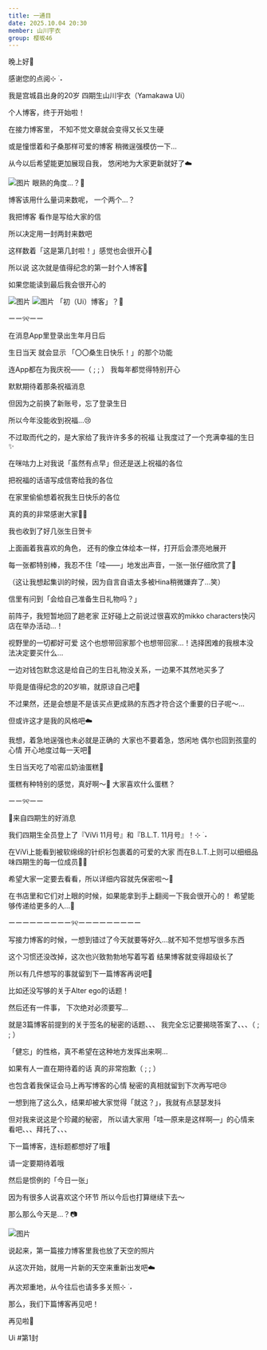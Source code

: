 ```yaml
---
title: 一通目
date: 2025.10.04 20:30
member: 山川宇衣
group: 樱坂46
---
```


晚上好🌙


感谢您的点阅⊹ ࣪ ˖



我是宫城县出身的20岁
四期生山川宇衣（Yamakawa Ui）








个人博客，终于开始啦！





在接力博客里，
不知不觉文章就会变得又长又生硬

或是憧憬着和子桑那样可爱的博客
稍微逞强模仿一下…



从今以后希望能更加展现自我，
悠闲地为大家更新就好了☁️




![图片](https://sakurazaka46.com/files/14/diary/s46/blog/moblog/202510/mobb0NtSP.jpg)
眼熟的角度…？🤫








博客该用什么量词来数呢，
一个两个…？



我把博客
看作是写给大家的信

所以决定用一封两封来数吧


这样数着「这是第几封啦！」感觉也会很开心💭





所以说
这次就是值得纪念的第一封个人博客💌


如果您能读到最后我会很开心的











![图片](https://sakurazaka46.com/files/14/diary/s46/blog/moblog/202510/mobmjpvGB.jpg)
![图片](https://sakurazaka46.com/files/14/diary/s46/blog/moblog/202510/mobDl73Tx.jpg)
「初（Ui）博客」？🌸







ーー୨୧ーー






在消息App里登录出生年月日后

生日当天
就会显示
「〇〇桑生日快乐！」的那个功能



连App都在为我庆祝——（ ; ; ）
我每年都觉得特别开心

默默期待着那条祝福消息



但因为之前换了新账号，忘了登录生日

所以今年没能收到祝福…😢






不过取而代之的，是大家给了我许许多多的祝福
让我度过了一个充满幸福的生日✨



在咪咕力上对我说「虽然有点早」但还是送上祝福的各位

把祝福的话语写成信寄给我的各位

在家里偷偷想着祝我生日快乐的各位


真的真的非常感谢大家🥲✨




我也收到了好几张生日贺卡

上面画着我喜欢的角色，
还有的像立体绘本一样，打开后会漂亮地展开

每一张都特别棒，我忍不住「哇——」地发出声音，一张一张仔细欣赏了💌



（这让我想起集训的时候，因为自言自语太多被Hina稍微嫌弃了…笑）






信里有问到「会给自己准备生日礼物吗？」


前阵子，我短暂地回了趟老家
正好碰上之前说过很喜欢的mikko characters快闪店在举办活动…！

视野里的一切都好可爱
这个也想带回家那个也想带回家…！选择困难的我根本没法决定要买什么…


一边对钱包默念这是给自己的生日礼物没关系，一边果不其然地买多了


毕竟是值得纪念的20岁嘛，就原谅自己吧🤧





不过果然，还是会想是不是该买点更成熟的东西才符合这个重要的日子呢～…


但或许这才是我的风格吧☁️


我想，着急地逞强也未必就是正确的
大家也不要着急，悠闲地
偶尔也回到孩童的心情
开心地度过每一天吧👒







生日当天吃了哈密瓜奶油蛋糕🍈


蛋糕有种特别的感觉，真好啊～🍰
大家喜欢什么蛋糕？







ーー୨୧ーー






🌸来自四期生的好消息



我们四期生全员登上了『ViVi 11月号』和『B.L.T. 11月号』！⊹ ࣪ ˖



在ViVi上能看到被软绵绵的针织衫包裹着的可爱的大家
而在B.L.T.上则可以细细品味四期生的每一位成员🫶🏻




希望大家一定要去看看，所以详细内容就先保密啦～🤫


在书店里和它们对上眼的时候，如果能拿到手上翻阅一下我会很开心的！
希望能够传递给更多的人…💌







ーーーーーーーーー୨୧ーーーーーーーーー







写接力博客的时候，一想到错过了今天就要等好久…就不知不觉想写很多东西


这个习惯还没改掉，这次也兴致勃勃地写着写着
结果博客就变得超级长了


所以有几件想写的事就留到下一篇博客再说吧🥲



比如还没写够的关于Alter ego的话题！





然后还有一件事，
下次绝对必须要写…




就是3篇博客前提到的关于签名的秘密的话题、、、
我完全忘记要揭晓答案了、、、（ ; ; ）


「健忘」的性格，真不希望在这种地方发挥出来啊…


如果有人一直在期待着的话
真的非常抱歉（ ; ; ）


也包含着我保证会马上再写博客的心情
秘密的真相就留到下次再写吧😢




一想到拖了这么久，结果却被大家觉得「就这？」，我就有点瑟瑟发抖

但对我来说这是个珍藏的秘密，
所以请大家用「哇—原来是这样啊—」的心情来看吧、、、拜托了、、、





下一篇博客，连标题都想好了哦💭

请一定要期待着哦







然后是惯例的「今日一张」

因为有很多人说喜欢这个环节
所以今后也打算继续下去～





那么那么今天是…？📷


![图片](https://sakurazaka46.com/files/14/diary/s46/blog/moblog/202510/mob4dlN6J.jpg)



说起来，第一篇接力博客里我也放了天空的照片

从这次开始，就用一片新的天空来重新出发吧☁️



再次郑重地，从今往后也请多多关照⊹ ࣪ ˖








那么，我们下篇博客再见吧！













再见啦🌸


Ui #第1封